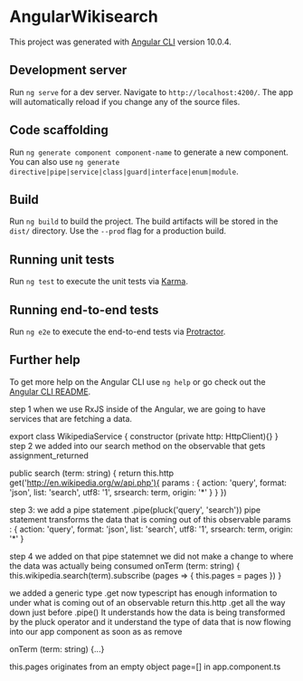 # AngularWikisearch

This project was generated with [Angular CLI](https://github.com/angular/angular-cli) version 10.0.4.

## Development server

Run `ng serve` for a dev server. Navigate to `http://localhost:4200/`. The app will automatically reload if you change any of the source files.

## Code scaffolding

Run `ng generate component component-name` to generate a new component. You can also use `ng generate directive|pipe|service|class|guard|interface|enum|module`.

## Build

Run `ng build` to build the project. The build artifacts will be stored in the `dist/` directory. Use the `--prod` flag for a production build.

## Running unit tests

Run `ng test` to execute the unit tests via [Karma](https://karma-runner.github.io).

## Running end-to-end tests

Run `ng e2e` to execute the end-to-end tests via [Protractor](http://www.protractortest.org/).

## Further help

To get more help on the Angular CLI use `ng help` or go check out the [Angular CLI README](https://github.com/angular/angular-cli/blob/master/README.md).










step 1
    when we use RxJS inside of the Angular, we are going to have services that are fetching a data.

export class WikipediaService {
  constructor (private http: HttpClient){}
}
step 2
  we added into our search method on the observable that gets assignment_returned

public search (term: string) {
  return this.http
    get<WikipediaResponse>('http://en.wikipedia.org/w/api.php'){
      params : {
        action: 'query',
        format: 'json',
        list: 'search',
        utf8: '1',
        srsearch: term,
        origin: '*'
      }
    }
})

step 3:
  we add a pipe statement
   .pipe(pluck('query', 'search'))
pipe statement transforms the data that is coming out of this observable
  params : {
    action: 'query',
    format: 'json',
    list: 'search',
    utf8: '1',
    srsearch: term,
    origin: '*'
  }

step 4
  we added on that pipe statemnet we did not make a change to where the data was actually being consumed
  onTerm (term: string) {
    this.wikipedia.search(term).subscribe (pages => {
      this.pages = pages
    })
  }

  we added a generic type  .get<WikipediaResponse> now typescript has enough information to under what is coming out of an observable
  return this.http .get<WikipediaResponse> all the way down just before .pipe()
  It understands how the data is being transformed by the pluck operator
  and it understand the type of data that is now flowing into our app component as soon as as remove

  onTerm (term: string) {...}

  this.pages originates from an empty object page=[] in app.component.ts
